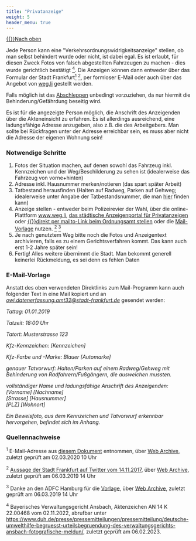 ```yaml
---
title: "Privatanzeige"
weight: 5
header_menu: true
---
```

[{{<icon class="fa fa-arrow-circle-o-up">}}Nach oben](#top)

Jede Person kann eine "Verkehrsordnungswidrigkeitsanzeige" stellen, ob man selbst behindert wurde oder nicht, ist dabei egal. Es ist erlaubt, für diesen Zweck Fotos von falsch abgestellten Fahrzeugen zu machen - dies wurde gerichtlich bestätigt [<sup>4</sup>](#privatanzeige_quellen_4). Die Anzeigen können dann entweder über das Formular der Stadt Frankfurt[<sup>1</sup>](#privatanzeige_quellen_1) [<sup>2</sup>](#privatanzeige_quellen_2), per formloser E-Mail oder auch über das Angebot von [weg.li](https://www.weg.li/) gestellt werden. 

Falls möglich ist das [Abschleppen](#abschleppen) unbedingt vorzuziehen, da nur hiermit die Behinderung/Gefährdung beseitig wird.

Es ist für die angezeigte Person möglich, die Anschrift des Anzeigenden über die Akteneinsicht zu erfahren. Es ist allerdings ausreichend, eine ladungsfähige Adresse anzugeben, also z.B. die des Arbeitgebers. Man sollte bei Rückfragen unter der Adresse erreichbar sein, es muss aber nicht die Adresse der eigenen Wohnung sein!

### Notwendige Schritte

1.  Fotos der Situation machen, auf denen sowohl das Fahrzeug inkl. Kennzeichen und der Weg/Beschilderung zu sehen ist (idealerweise das Fahrzeug von vorne+hinten)
2.  Adresse inkl. Hausnummer merken/notieren (das spart später Arbeit)
3.  Tatbestand herausfinden (Halten auf Radweg, Parken auf Gehweg; idealerweise unter Angabe der Tatbestandsnummer, die man [hier](https://www.kba.de/DE/Themen/ZentraleRegister/FAER/BT_KAT_OWI/btkat_node.html) finden kann)
4.  Anzeige stellen - entweder beim  Polizeirevier der Wahl, über die online-Plattform www.weg.li, <a href="https://portal-civ.ekom21.de/civ.public/start.html?oe=00.00.FF.OrdA&mode=cc&cc_key=AnzeigeOwi">das städtische Anzeigenportal für Privatanzeigen</a> oder [{{<icon class="fa fa-envelope">}}direkt per mailto-Link beim Ordnungsamt stellen](mailto:owi.datenerfassung.amt32@stadt-frankfurt.de?Subject=Anzeige%20einer%20Verkehrsordnungswidrigkeit&Body=Tattag%3A%20[DD.MM.YYYY]%0A%0ATatzeit%3A%20[HH:MM]%0A%0ATatort%3A%20[Strasse]%20[Hausnummer]%0A%0AKfz-Kennzeichen%3A%20[Kennzeichen]%0A%0AKfz-Farbe%20und%20-Marke%3A%20[Farbe]%20[Automarke]%0A%0AGenauer%20Tatvorwurf%3A%20Halten/Parken%20auf%20einem%20Radweg/Gehweg%20mit%20Behinderung%20von%20Radfahrern/Fußgängern,%20die%20ausweichen%20mussten.%0A%0AVollständiger%20Name%20und%20Anschrift%20des%20Anzeigenden%3A%0A[Vorname]%20[Nachname]%0A[Strasse]%20[Hausnummer]%0A[PLZ]%20[Wohnort]%0A%0AEin%20Beweisfoto%2C%20aus%20dem%20Kennzeichen%20und%20Tatvorwurf%20erkennbar%20hervorgehen%2C%20befindet%20sich%20im%20Anhang.) oder die [Mail-Vorlage](#mail_vorlage) nutzen. [<sup>2</sup>](#privatanzeige_quellen_2) [<sup>3</sup>](#privatanzeige_quellen_3)
5.  Je nach genutztem Weg bitte noch die Fotos und Anzeigentext archivieren, falls es zu einem Gerichtsverfahren kommt. Das kann auch erst 1-2 Jahre später sein!
6.  Fertig! Alles weitere übernimmt die Stadt. Man bekommt generell keinerlei Rückmeldung, es sei denn es fehlen Daten

### E-Mail-Vorlage

Anstatt des oben verwendeten Direktlinks zum Mail-Programm kann auch folgender Text in eine Mail kopiert und an *owi.datenerfassung.amt32@stadt-frankfurt.de* gesendet werden:

*Tattag: 01.01.2019*

*Tatzeit: 18:00 Uhr*

*Tatort: Musterstrasse 123*

*Kfz-Kennzeichen: [Kennzeichen]*

*Kfz-Farbe und -Marke: Blauer [Automarke]*

*genauer Tatvorwurf: Halten/Parken auf einem Radweg/Gehweg mit Behinderung von Radfahrern/Fußgängern, die ausweichen mussten.*

*vollständiger Name und ladungsfähige Anschrift des Anzeigenden:*  
*[Vorname] [Nachname]*  
*[Strasse] [Hausnummer]*  
*[PLZ] [Wohnort]*  

*Ein Beweisfoto, aus dem Kennzeichen und Tatvorwurf erkennbar hervorgehen, befindet sich im Anhang.*

### Quellennachweise

<sup id="privatanzeige_quellen_1">1</sup> E-Mail-Adresse aus [diesem Dokument](https://frankfurt.de/-/media/frankfurtde/service-und-rathaus/verwaltung/aemter-und-institutionen/ordnungsamt/bussgeldstelle/pdf/32in15_verkehrsowi_anzeige_mit_merkblatt_stand_20170217.ashx) entnommen, über [Web Archive](https://web.archive.org/web/*/https://frankfurt.de/-/media/frankfurtde/service-und-rathaus/verwaltung/aemter-und-institutionen/ordnungsamt/bussgeldstelle/pdf/32in15_verkehrsowi_anzeige_mit_merkblatt_stand_20170217.ashx), zuletzt geprüft am 02.03.2020 10 Uhr

<sup id="privatanzeige_quellen_2">2</sup> [Aussage der Stadt Frankfurt auf Twitter vom 14.11.2017](https://twitter.com/Stadt_FFM/status/930424805014278144), über [Web Archive](https://web.archive.org/web/*/https://twitter.com/Stadt_FFM/status/930424805014278144), zuletzt geprüft am 06.03.2019 14 Uhr

<sup id="privatanzeige_quellen_3">3</sup> Danke an den ADFC Hamburg für die [Vorlage](https://hamburg.adfc.de/verkehr/maengelmelder/falschparker/), über [Web Archive](https://web.archive.org/web/*/https://hamburg.adfc.de/verkehr/maengelmelder/falschparker/), zuletzt geprüft am 06.03.2019 14 Uhr
  
<sup id="privatanzeige_quellen_4">4</sup> Bayerisches Verwaltungsgericht Ansbach, Aktenzeichen AN 14 K 22.00468 vom 02.11.2022, abrufbar unter https://www.duh.de/presse/pressemitteilungen/pressemitteilung/deutsche-umwelthilfe-begruesst-urteilsbegruendung-des-verwaltungsgerichts-ansbach-fotografische-meldun/, zuletzt geprüft am 06.02.2023.
